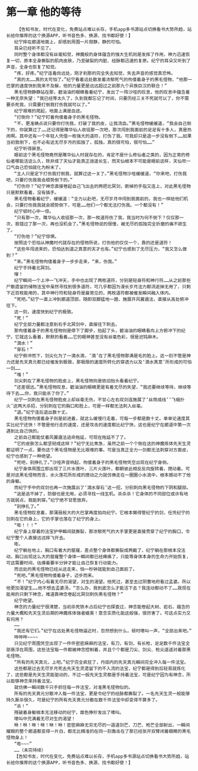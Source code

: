 # 第一章 他的等待
        【告知书友，时代在变化，免费站点难以长存，手机app多书源站点切换看书大势所趋，站长给你推荐的这个换源APP，听书音色多、换源、找书都好使！】
       纪宁摔在廊道地面上，却感到周围一片寂静，静的可怕。
       耳朵已经听不见了。
       同时整个身体都没有丝毫知觉，神魔般的身体蕴含的强大生机则是发挥了作用，神力迅速恢复一切，原本全身撕裂的肌肉皮肤，乃至破裂的内脏、经脉都迅速的复原。纪宁的耳朵又听到了声音，全身也恢复了知觉。
       “疼，好疼。”纪宁连看向远处，刚才刹那的完全失去知觉，失去声音的感觉真恐怖。
       “真的太……真的太可怕了。”纪宁看着远处散发着浓郁死气的佝偻着身子的黑毛怪物，“他那一巴掌的速度快到我来不及躲，他的力量更是远远超过之前那九个异族巨汉的联合！”
       黑毛怪物静静站在那，碧油油的眼睛看着纪宁，发出了一阵沙哑的叹息，他的叹息中蕴含着一种无奈失望：“我已经等太久了，久到我都忘记了时间，只要历经三关不死就可以了，你不需要杀死我，只需要打倒我打伤我就可以了。”
       纪宁艰难的爬起，地面上满是血迹。
       “打倒你？”纪宁盯着佝偻着身子的黑毛怪物。
       “不，更准确点说只要你打伤我，打破了我的皮，让我流血。”黑毛怪物缓缓道，“我会自己倒下的，你就算过了……还记得是雎华仙人收徒那一次吧，那次闯到我面前的足足有十多人，真是热闹啊。其中还有一个年轻人凭借一枚强大的道符，打伤了我。可我却只是退一步没有倒下……如果当初我倒下，也不必有这无尽岁月的孤独了，孤独，真的很可怕，很可怕……”
       纪宁听得屏息。
       眼前这个黑毛怪物竟然是雎华仙人时就存在的，肯定不是什么修仙者之类的，因为正常的修仙者哪能活这么久，除非成了天仙才能真正逍遥长生，而天仙根本不可能是眼前这样，天仙吹一口气自己恐怕就化为粉末了。
       “主人只是定下打伤我打倒我，就算过这一关了。”黑毛怪物沙哑缓缓道，“你来吧，打伤我吧，只要打伤我我会顺势倒下的。”
       “打伤你？”纪宁神念直接卷起自己飞出去的两把北冥剑，断掉的手指又连上，对此黑毛怪物只是默默看着，没有插手。
       黑毛怪物看着纪宁，缓缓道：“全力以赴吧，无尽岁月中闯到我面前的，我也一样给他们机会，只要打伤我我就会顺势倒下，可是……他们一个都无法打伤我。一个都没有！”
       纪宁顿时心中一惊。
       “只有那一次，雎华仙人收徒那一次，那一枚道符伤了我，我当时为何不倒下？仅仅那一次，我错过了那一次，再也没机会了。”黑毛怪物说的很慢，被无尽的孤独完全折磨的痛不欲生了。
       “打伤他？”纪宁惊惧。
       按照这个恐怕从神魔时代就存在的怪物所说，打伤他的仅仅一个，靠的还是道符！
       “这些年闯进来的，恐怕达到道之真意的天才也有。”纪宁也感到了无尽压力，“我又怎么做到？”
       “来。”黑毛怪物佝偻着身子一步步走来，“来，伤我。”
       纪宁手持着北冥剑。
       嗖！
       纪宁瞬间一个上冲一飞冲天，手中也出现了两枚道符，分别是轻身符和神行符……从之前那些尸骸遗留的储物法宝中虽然寻找到很多道符，可几乎都因为漫长岁月法力都流逝掉无用了，只剩下近百枚能用的，其中神行符和轻身符是最常见的，两枚道符都被催发瞬间融入体内。
       “死吧。”纪宁一直上冲到廊道顶部，随即双脚猛地一蹬，施展开风翼遁法，直接从高处俯冲往下。
       这一刻，速度快到纪宁的极致。
       “死！”
       纪宁全部力量都注意到右手北冥剑中，直接往下刺去。
       那佝偻着身子的黑毛怪物则是停下了脚步，抬起了头，碧油油的眼睛看向上方俯冲下的纪宁。它就这么看着，默默的看着……它的眼神甚至没有丝毫色彩，很是迟钝麻木。
       “滴水！”
       “穿石！”
       纪宁俯冲而下，剑尖化为了一滴水滴，‘滴’在了黑毛怪物那满是毛的脸上。这一刻不管是神力还是先天真元都已经催发到极致，那极限的速度所转化的穿透力以及‘滴水真意’所形成的可怕一剑……
       “嗤！”
       剑尖刺在了黑毛怪物的脸皮上，黑毛怪物则是依旧抬头看着纪宁。
       “还差很远。”黑毛怪物叹息，碧油油的眼睛更是有着无尽的失望，“我还要继续等待，继续等待下去……你，我只能杀了你了。”
       纪宁一剑刺在黑毛怪物脸皮上却丝毫无伤，不甘心左右双剑连施展了‘丝雨成线’‘飞蛾扑火’这两大杀招，分别刺在它的胸口和脸上，可是一样都无法刺入丝毫。
       “退。”纪宁连后退出数十丈。
       黑毛怪物佝偻着身子则是前进着，就这么缓慢行走着，可每一步都是数十丈。单单论速度其实比纪宁还快！不管是他行走的速度，还是攻击的速度都比纪宁快，这也是纪宁在廊道中第一次遇到比自己快的。
       之前自己都能仗着风翼遁法逃命拖延，可现在拖延不了了。
       “它的皮肤怎么都坚韧成这样？”纪宁无比焦急，虽然之前一个个倒在这的神魔炼体先天生灵都证明了一点，要伤这个黑毛怪物是无比艰难的事。可是当真正全力一剑都无法刺穿对方面皮，纪宁也感到了一种绝望。
       “死吧，别挣扎了。”沙哑声音响起，佝偻着身子的黑毛怪物凭空出现在纪宁身侧。
       纪宁身体周围立即出现了三片水莲叶、三片火莲叶，都朝彼此相反反向旋转着，搅动着。可是对这黑毛怪物而言，水火莲花所形成的搅动之力就仿佛走在一圈圈小水浪中，根本撼动不了他的身躯。
       而纪宁手中的双剑也再一次施展出了‘滴水穿石’这一招，分别刺向黑毛怪物的下阴和腿部。
       “逃是逃不掉了，防御也是无用，必须寻找一线生机。杀杀杀！它身体的不同部位或许有地方就弱点，我能刺穿。”纪宁绝不甘愿放弃。
       “别挣扎了。”
       黑毛怪物叹息着，那蒲扇般大的大巴掌再度拍向纪宁。它根本懒得管纪宁的剑，任凭纪宁的剑刺在它的身上，它的手掌也落在了纪宁的身上。
       “嘭！！！”
       纪宁身上穿着的法宝护甲瞬间就撕裂，那浓郁死气的大手掌更是直接贯穿了纪宁的胸口，令纪宁整个人直接远远摔飞开去。
       嘭。
       纪宁躺在地上，胸口有着大的窟窿，差点整个身体都撕裂成两截了，纪宁躺在那根本没法动，胸口出现这么大的窟窿整个身体一瞬间都已经瘫痪了，只能等身体本身的生命力开始恢复，可这需要时间，估摸着要半分钟才能让自己恢复行动能力。
       而远处的黑毛怪物已经从这走来，怕一秒钟就能到自己面前了。
       “死吧。”黑毛怪物佝偻着身子，迈步而来。
       “不！”纪宁内心有着无尽的渴望，对生的渴望。他死过，甚至去过阴曹地府看过孟婆。所以他更加渴望生……他不想去孟婆汤，“怎么办，我到底怎么才能活下去？我连动都动不了……我现在能用的只剩下神念，难道靠神念卷起北冥剑刺伤黑毛怪物？”
       纪宁绝望。
       神念的力量纪宁很清楚，当初杀死铁木占后纪宁也探查过，神念能卷起大树、岩石，蕴含的力量大概和先天生灵后期的神魔炼体强者媲美！意念实质化能这般强，很厉害了。可这点实力又有何用？
       ……
       “我还有它们。”纪宁在远处黑毛怪物逼近时，忽然想到什么，顿时嚎叫一声，“全部出来吧。”
       哗哗哗~~~~
       只见纪宁周围凭空出现了一件件密密麻麻的法宝，有刀，有剑，有长枪，足足数千件法宝全部悬浮在周围，这些法宝每一件都被神念控制着，并且个个都是刀尖、剑尖、枪尖遥遥对着那黑毛怪物。
       “所有的先天真元，上吧。”纪宁完全疯狂了，丹田内的先天真元瞬间完全冲入每一件法宝。
       这些都是过去无尽岁月死去先天生灵遗留下的不入流的法宝，纪宁都是得到后轻易就炼化了，这些都是先天生灵能驱动的，不过一般先天生灵都是手持着法宝，可是纪宁因为有神念，所以能够神念来持着法宝。
       就仿佛一瞬间数千只手抓住每一件法宝，对准黑毛怪物似的。
       所有的先天真元分散冲入每一件法宝，更是令纪宁的经脉都撕裂了。一名先天生灵一般能够持久厮杀很久，可是纪宁的所有先天真元分散在数千件法宝中却变得不算多了。
       “杀！”
       残破着身躯根本无法移动的纪宁，面色狰狞发出了嚎叫。
       嚎叫中充满着无尽对生的渴望！
       咻！咻！咻！咻！咻！咻！密密麻麻无穷无尽的一道道剑芒、刀芒、枪芒全部射出，一瞬间耀眼的整个廊道都变得一片白，都无比精准的在同一刻轰击在了那已经张开双臂闭着眼睛的黑毛怪物身上！
       “嘭~~~”
       ……（未完待续）
       【告知书友，时代在变化，免费站点难以长存，手机app多书源站点切换看书大势所趋，站长给你推荐的这个换源APP，听书音色多、换源、找书都好使！】